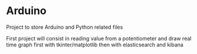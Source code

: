 # Arduino
Project to store Arduino and Python related files

First project will consist in reading value from a potentiometer
and draw real time graph first with tkinter/matplotlib then with
elasticsearch and kibana
